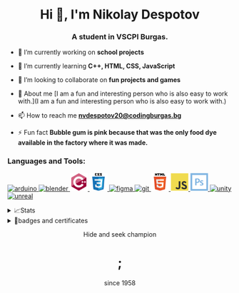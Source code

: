 <h1 align="center">Hi 👋, I'm Nikolay Despotov</h1>
<h3 align="center">A student in VSCPI Burgas.</h3>

- 🔭 I’m currently working on **school projects**

- 🌱 I’m currently learning **C++, HTML, CSS, JavaScript**

- 👯 I’m looking to collaborate on **fun projects and games**

- 💬 About me [I am a fun and interesting person who is also easy to work with.](I am a fun and interesting person who is also easy to work with.)

- 📫 How to reach me **nvdespotov20@codingburgas.bg**

- ⚡ Fun fact **Bubble gum is pink because that was the only food dye available in the factory where it was made.**

<p align="left">
</p>

<h3 align="left">Languages and Tools:</h3>
<p align="left"> <a href="https://www.arduino.cc/" target="_blank" rel="noreferrer"> <img src="https://cdn.worldvectorlogo.com/logos/arduino-1.svg" alt="arduino" width="40" height="40"/> </a> <a href="https://www.blender.org/" target="_blank" rel="noreferrer"> <img src="https://download.blender.org/branding/community/blender_community_badge_white.svg" alt="blender" width="40" height="40"/> </a> <a href="https://www.w3schools.com/cpp/" target="_blank" rel="noreferrer"> <img src="https://raw.githubusercontent.com/devicons/devicon/master/icons/cplusplus/cplusplus-original.svg" alt="cplusplus" width="40" height="40"/> </a> <a href="https://www.w3schools.com/css/" target="_blank" rel="noreferrer"> <img src="https://raw.githubusercontent.com/devicons/devicon/master/icons/css3/css3-original-wordmark.svg" alt="css3" width="40" height="40"/> </a> <a href="https://www.figma.com/" target="_blank" rel="noreferrer"> <img src="https://www.vectorlogo.zone/logos/figma/figma-icon.svg" alt="figma" width="40" height="40"/> </a> <a href="https://git-scm.com/" target="_blank" rel="noreferrer"> <img src="https://www.vectorlogo.zone/logos/git-scm/git-scm-icon.svg" alt="git" width="40" height="40"/> </a> <a href="https://www.w3.org/html/" target="_blank" rel="noreferrer"> <img src="https://raw.githubusercontent.com/devicons/devicon/master/icons/html5/html5-original-wordmark.svg" alt="html5" width="40" height="40"/> </a> <a href="https://developer.mozilla.org/en-US/docs/Web/JavaScript" target="_blank" rel="noreferrer"> <img src="https://raw.githubusercontent.com/devicons/devicon/master/icons/javascript/javascript-original.svg" alt="javascript" width="40" height="40"/> </a> <a href="https://www.photoshop.com/en" target="_blank" rel="noreferrer"> <img src="https://raw.githubusercontent.com/devicons/devicon/master/icons/photoshop/photoshop-line.svg" alt="photoshop" width="40" height="40"/> </a> <a href="https://unity.com/" target="_blank" rel="noreferrer"> <img src="https://www.vectorlogo.zone/logos/unity3d/unity3d-icon.svg" alt="unity" width="40" height="40"/> </a> <a href="https://unrealengine.com/" target="_blank" rel="noreferrer"> <img src="https://raw.githubusercontent.com/kenangundogan/fontisto/036b7eca71aab1bef8e6a0518f7329f13ed62f6b/icons/svg/brand/unreal-engine.svg" alt="unreal" width="40" height="40"/> </a> </p>

<details>
<summary>
📈Stats
</summary>
  <p>&nbsp;<img align="center" src="https://github-readme-stats.vercel.app/api?username=nvdespotov20&show_icons=true&locale=en" alt="nvdespotov20" /></p>
</details>

<details>
  <summary>
    📑badges and certificates
  </summary>
    <a href="https://www.credly.com/badges/bacb6414-92e0-4ccc-8938-5c2bf31f29c0/public_url"><img align="left" width="200px" src="https://images.credly.com/size/680x680/images/ef99b79e-fd54-4eb5-b2a4-bf17e92a4837/ITS-Badges_JavaScript_1200px.png" alt="Javascript"></a>
    <a href="https://www.credly.com/badges/2ed44929-28ce-4bcf-940b-a16b41806422/public_url"><img align="left" width="200px" src="https://user-images.githubusercontent.com/85335497/139023606-e84e98f8-49ec-4895-8baa-dc75be8b20ed.png" alt="HTML and CSS"></a>
    <a href="https://www.credly.com/badges/fb125654-f9ca-4be5-86e4-d1e0e146edd2/public_url"><img align="left" width="200px" src="https://images.credly.com/size/680x680/images/fd092703-61db-4e9f-9c7c-2211d44ca87d/MOS_Word.png" alt="Word"></a>
    <a href="https://www.credly.com/badges/2681e2c6-9942-4ba1-b857-a365c02ee320/public_url"><img align="left" width="200px" src="https://images.credly.com/size/220x220/images/d0790dc7-5127-4262-a492-1b60030b0114/MOS_Excel.png" alt="Excel"></a>
</details>
<div align="center" style="display: block;">
  <p>Hide and seek champion</p>
  <h1>;</h1>
  <p>since 1958</p>
  </div>

  

